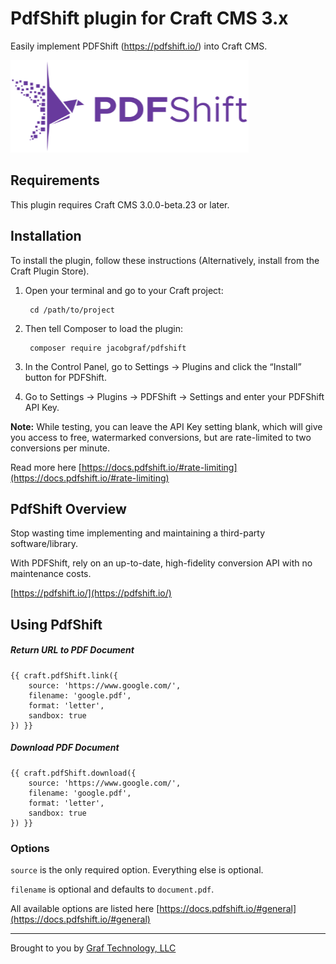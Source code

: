 # PdfShift plugin for Craft CMS 3.x

Easily implement PDFShift (https://pdfshift.io/) into Craft CMS.

![Screenshot](resources/img/plugin-logo.png)

## Requirements

This plugin requires Craft CMS 3.0.0-beta.23 or later.

## Installation

To install the plugin, follow these instructions (Alternatively, install from the Craft Plugin Store).

1. Open your terminal and go to your Craft project:

        cd /path/to/project

2. Then tell Composer to load the plugin:

        composer require jacobgraf/pdfshift

3. In the Control Panel, go to Settings → Plugins and click the “Install” button for PDFShift.

4. Go to Settings → Plugins → PDFShift → Settings and enter your PDFShift API Key.

**Note:** While testing, you can leave the API Key setting blank, which will give you access to free, watermarked conversions, but are rate-limited to two conversions per minute.

Read more here [https://docs.pdfshift.io/#rate-limiting](https://docs.pdfshift.io/#rate-limiting)

## PdfShift Overview

Stop wasting time implementing and maintaining a third-party software/library.

With PDFShift, rely on an up-to-date, high-fidelity conversion API with no maintenance costs.

[https://pdfshift.io/](https://pdfshift.io/)


## Using PdfShift

##### Return URL to PDF Document

```
{{ craft.pdfShift.link({
    source: 'https://www.google.com/',
    filename: 'google.pdf',
    format: 'letter',
    sandbox: true
}) }}

```

##### Download PDF Document

```
{{ craft.pdfShift.download({
    source: 'https://www.google.com/',
    filename: 'google.pdf',
    format: 'letter',
    sandbox: true
}) }}

```

### Options

`source` is the only required option. Everything else is optional.

`filename` is optional and defaults to `document.pdf`.

All available options are listed here [https://docs.pdfshift.io/#general](https://docs.pdfshift.io/#general)

---

Brought to you by [Graf Technology, LLC](https://graftechnology.com/)
